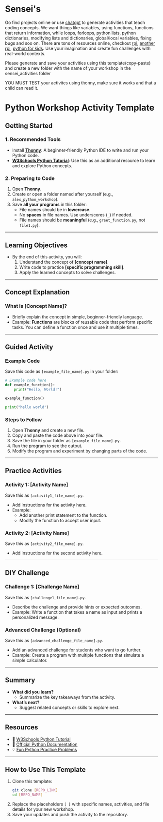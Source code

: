 # Sensei's
Go find projects online or use [chatgpt](chatgpt.com) to generate activities that teach coding concepts. We want things like variables, using functions, functions that return information, while loops, forloops, python lists, python dictionaries, modifying lists and dictionaries, global/local variables, fixing bugs and soo on. There are tons of resources online, checkout [rpi](https://www.raspberrypi.org/teach/), [another rpi](https://www.raspberrypi.org/blog/python-coding-for-kids-beyond-the-basics/), [python for kids](https://kidspython.com/#/).
Use your imagination and create fun challenges with real-world contexts.

Please generate and save your activities using this template(copy-paste) and create a new folder with the name of your workshop in the sensei_activities folder

YOU MUST TEST your activites using thonny, make sure it works and that a child can read it.


# Python Workshop Activity Template

## Getting Started

### 1. Recommended Tools
- Install **[Thonny](https://thonny.org/)**: A beginner-friendly Python IDE to write and run your Python code.
- **[W3Schools Python Tutorial](https://www.w3schools.com/python/)**: Use this as an additional resource to learn and explore Python concepts.

### 2. Preparing to Code
1. Open **Thonny**.
2. Create or open a folder named after yourself (e.g., `alex_python_workshop`).
3. Save **all your programs** in this folder:
   - File names should be in **lowercase**.
   - No **spaces** in file names. Use underscores (`_`) if needed.
   - File names should be **meaningful** (e.g., `greet_function.py`, not `file1.py`).

---

## Learning Objectives
- By the end of this activity, you will:
  1. Understand the concept of **[concept name]**.
  2. Write code to practice **[specific programming skill]**.
  3. Apply the learned concepts to solve challenges.

---

## Concept Explanation

### What is [Concept Name]?
- Briefly explain the concept in simple, beginner-friendly language.
- Example:
  **Functions** are blocks of reusable code that perform specific tasks. You can define a function once and use it multiple times.

---

## Guided Activity

### Example Code
Save this code as `[example_file_name].py` in your folder:
```python
# Example code here
def example_function():
    print("Hello, World!")

example_function()
```

```python
print("hello world")
```


### Steps to Follow
1. Open **Thonny** and create a new file.
2. Copy and paste the code above into your file.
3. Save the file in your folder as `[example_file_name].py`.
4. Run the program to see the output.
5. Modify the program and experiment by changing parts of the code.

---

## Practice Activities

### Activity 1: [Activity Name]
Save this as `[activity1_file_name].py`.

- Add instructions for the activity here.
- Example:
  - Add another print statement to the function.
  - Modify the function to accept user input.

### Activity 2: [Activity Name]
Save this as `[activity2_file_name].py`.

- Add instructions for the second activity here.

---

## DIY Challenge

### Challenge 1: [Challenge Name]
Save this as `[challenge1_file_name].py`.

- Describe the challenge and provide hints or expected outcomes.
- Example:
  Write a function that takes a name as input and prints a personalized message.

### Advanced Challenge (Optional)
Save this as `[advanced_challenge_file_name].py`.

- Add an advanced challenge for students who want to go further.
- Example:
  Create a program with multiple functions that simulate a simple calculator.

---

## Summary
- **What did you learn?**
  - Summarize the key takeaways from the activity.
- **What’s next?**
  - Suggest related concepts or skills to explore next.

---

## Resources
- 🐍 [W3Schools Python Tutorial](https://www.w3schools.com/python/)
- 🐍 [Official Python Documentation](https://docs.python.org/3/)
- 💡 [Fun Python Practice Problems](https://www.hackerrank.com/domains/tutorials/10-days-of-python)

---

## How to Use This Template
1. Clone this template:
   ```bash
   git clone [REPO_LINK]
   cd [REPO_NAME]
   ```
2. Replace the placeholders `[ ]` with specific names, activities, and file details for your new workshop.
3. Save your updates and push the activity to the repository.

